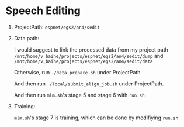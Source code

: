 # Speech Editing

1. ProjectPath: `espnet/egs2/an4/sedit`

2. Data path:

   I would suggest to link the processed data from my project path `/mnt/home/v_baihe/projects/espnet/egs2/an4/sedit/dump` and `/mnt/home/v_baihe/projects/espnet/egs2/an4/sedit/data`

   Otherwise, run `./data_prepare.sh` under ProjectPath.

   And then run `./local/submit_align_job.sh` under ProjectPath.

   And then run `mlm.sh`'s stage 5 and stage 6 with `run.sh`

3. Training:

   `mlm.sh`'s stage 7 is training, which can be done by modifiying `run.sh`

   